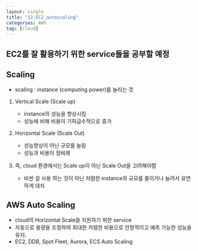 ```yaml
---
layout: single
title: "12.EC2_autoscaling"
categories: AWS
tag: [cloud]
---
```



## EC2를 잘 활용하기 위한 service들을 공부할 예정


## Scaling
- scaling : instance (computing power)를 늘리는 것

1. Vertical Scale (Scale up)
    - instance의 성능을 향상시킴
    - 성능에 비해 비용이 기하급수적으로 증가

2. Horizontal Scale (Scale Out)
    - 성능향상이 아닌 규모를 늘림
    - 성능과 비용이 정비례

3. 즉, cloud 환경에서는 Scale up이 아닌 Scale Out을 고려해야함
    - 비싼 걸 사용 하는 것이 아닌 저렴한 instance의 규모를 줄이거나 늘려서 유연하게 대처



## AWS Auto Scaling
- cloud의 Horizontal Scale을 지원하기 위한 service
- 자동으로 용량을 조정하여 최대한 저렴한 비용으로 안정적이고 예측 가능한 성능을 유지.
- EC2, DDB, Spot Fleet, Aurora, ECS Auto Scaling